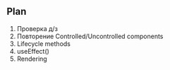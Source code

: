 ## Plan

1. Проверка д/з
2. Повторение Controlled/Uncontrolled components
3. Lifecycle methods
4. useEffect()
5. Rendering
